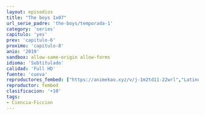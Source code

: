 ```yaml
---
layout: episodios
title: "The boys 1x07"
url_serie_padre: 'the-boys/temporada-1'
category: 'series'
capitulo: 'yes'
prev: 'capitulo-6'
proximo: 'capitulo-8'
anio: '2019'
sandbox: allow-same-origin allow-forms
idioma: 'Subtitulado'
calidad: 'Full HD'
fuente: 'cueva'
reproductores_fembed: ["https://animekao.xyz/v/j-1m2td11-22wrl","Latino","https://feurl.com/v/6wdwgc0z08gmdmn","Latino","https://jplayer.club/v/q8wm4sey4rrqlye","Latino"]
reproductor: fembed
clasificacion: '+10'
tags:
- Ciencia-Ficcion
---
```













